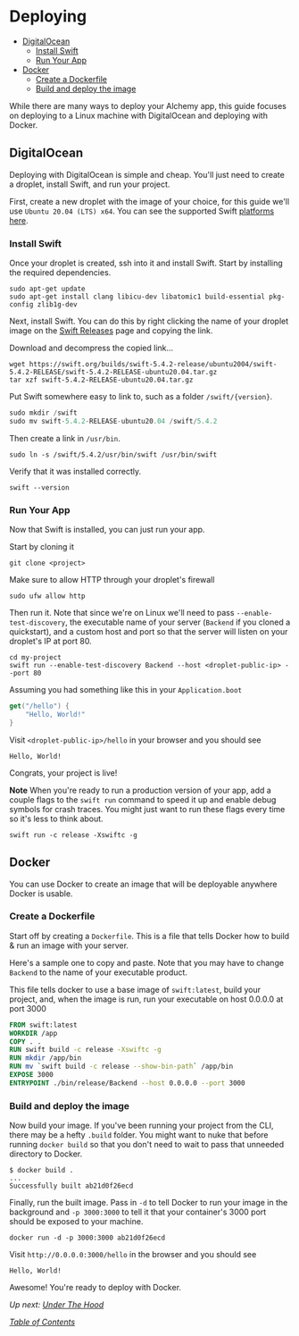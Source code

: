 # Deploying

* [DigitalOcean](11\_deploying.md#digitalocean)
  * [Install Swift](11\_deploying.md#install-swift)
  * [Run Your App](11\_deploying.md#run-your-app)
* [Docker](11\_deploying.md#docker)
  * [Create a Dockerfile](11\_deploying.md#create-a-dockerfile)
  * [Build and deploy the image](11\_deploying.md#build-and-deploy-the-image)

While there are many ways to deploy your Alchemy app, this guide focuses on deploying to a Linux machine with DigitalOcean and deploying with Docker.

## DigitalOcean

Deploying with DigitalOcean is simple and cheap. You'll just need to create a droplet, install Swift, and run your project.

First, create a new droplet with the image of your choice, for this guide we'll use `Ubuntu 20.04 (LTS) x64`. You can see the supported Swift [platforms here](https://swift.org/download/#releases).

### Install Swift

Once your droplet is created, ssh into it and install Swift. Start by installing the required dependencies.

```shell
sudo apt-get update
sudo apt-get install clang libicu-dev libatomic1 build-essential pkg-config zlib1g-dev
```

Next, install Swift. You can do this by right clicking the name of your droplet image on the [Swift Releases](https://swift.org/download/#releases) page and copying the link.

Download and decompress the copied link...

```shell
wget https://swift.org/builds/swift-5.4.2-release/ubuntu2004/swift-5.4.2-RELEASE/swift-5.4.2-RELEASE-ubuntu20.04.tar.gz
tar xzf swift-5.4.2-RELEASE-ubuntu20.04.tar.gz
```

Put Swift somewhere easy to link to, such as a folder `/swift/{version}`.

```swift
sudo mkdir /swift
sudo mv swift-5.4.2-RELEASE-ubuntu20.04 /swift/5.4.2
```

Then create a link in `/usr/bin`.

```shell
sudo ln -s /swift/5.4.2/usr/bin/swift /usr/bin/swift
```

Verify that it was installed correctly.

```shell
swift --version
```

### Run Your App

Now that Swift is installed, you can just run your app.

Start by cloning it

```shell
git clone <project>
```

Make sure to allow HTTP through your droplet's firewall

```
sudo ufw allow http
```

Then run it. Note that since we're on Linux we'll need to pass `--enable-test-discovery`, the executable name of your server (`Backend` if you cloned a quickstart), and a custom host and port so that the server will listen on your droplet's IP at port 80.

```shell
cd my-project
swift run --enable-test-discovery Backend --host <droplet-public-ip> --port 80
```

Assuming you had something like this in your `Application.boot`

```swift
get("/hello") {
    "Hello, World!"
}
```

Visit `<droplet-public-ip>/hello` in your browser and you should see

```
Hello, World!
```

Congrats, your project is live!

**Note** When you're ready to run a production version of your app, add a couple flags to the `swift run` command to speed it up and enable debug symbols for crash traces. You might just want to run these flags every time so it's less to think about.

```shell
swift run -c release -Xswiftc -g
```

## Docker

You can use Docker to create an image that will be deployable anywhere Docker is usable.

### Create a Dockerfile

Start off by creating a `Dockerfile`. This is a file that tells Docker how to build & run an image with your server.

Here's a sample one to copy and paste. Note that you may have to change `Backend` to the name of your executable product.

This file tells docker to use a base image of `swift:latest`, build your project, and, when the image is run, run your executable on host 0.0.0.0 at port 3000

```dockerfile
FROM swift:latest
WORKDIR /app
COPY . .
RUN swift build -c release -Xswiftc -g
RUN mkdir /app/bin
RUN mv `swift build -c release --show-bin-path` /app/bin
EXPOSE 3000
ENTRYPOINT ./bin/release/Backend --host 0.0.0.0 --port 3000
```

### Build and deploy the image

Now build your image. If you've been running your project from the CLI, there may be a hefty `.build` folder. You might want to nuke that before running `docker build` so that you don't need to wait to pass that unneeded directory to Docker.

```shell
$ docker build .
...
Successfully built ab21d0f26ecd
```

Finally, run the built image. Pass in `-d` to tell Docker to run your image in the background and `-p 3000:3000` to tell it that your container's 3000 port should be exposed to your machine.

```shell
docker run -d -p 3000:3000 ab21d0f26ecd
```

Visit `http://0.0.0.0:3000/hello` in the browser and you should see

```
Hello, World!
```

Awesome! You're ready to deploy with Docker.

_Up next:_ [_Under The Hood_](12\_underthehood.md)

[_Table of Contents_](../Docs/#docs)
